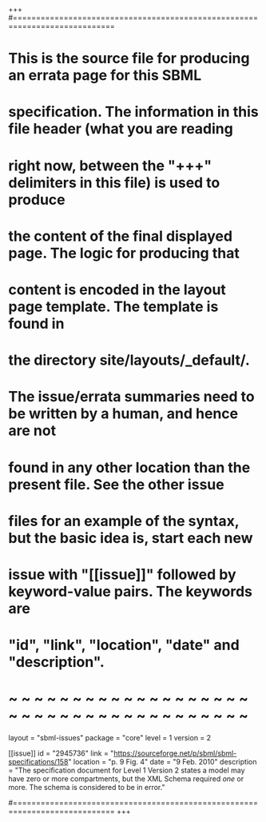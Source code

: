 +++
#============================================================================
# This is the source file for producing an errata page for this SBML
# specification. The information in this file header (what you are reading
# right now, between the "+++" delimiters in this file) is used to produce
# the content of the final displayed page. The logic for producing that
# content is encoded in the layout page template. The template is found in
# the directory site/layouts/_default/.
#
# The issue/errata summaries need to be written by a human, and hence are not
# found in any other location than the present file.  See the other issue
# files for an example of the syntax, but the basic idea is, start each new
# issue with "[[issue]]" followed by keyword-value pairs.  The keywords are
# "id", "link", "location", "date" and "description".
# ~ ~ ~ ~ ~ ~ ~ ~ ~ ~ ~ ~ ~ ~ ~ ~ ~ ~ ~ ~ ~ ~ ~ ~ ~ ~ ~ ~ ~ ~ ~ ~ ~ ~ ~ ~ ~ ~

layout  = "sbml-issues"
package = "core"
level   = 1
version = 2

[[issue]]
id          = "2945736"
link        = "https://sourceforge.net/p/sbml/sbml-specifications/158"
location    = "p. 9 Fig. 4" 
date        = "9 Feb. 2010" 
description = "The specification document for Level 1 Version 2 states a model may have zero or more compartments, but the XML Schema required _one_ or more. The schema is considered to be in error."

#============================================================================
+++
